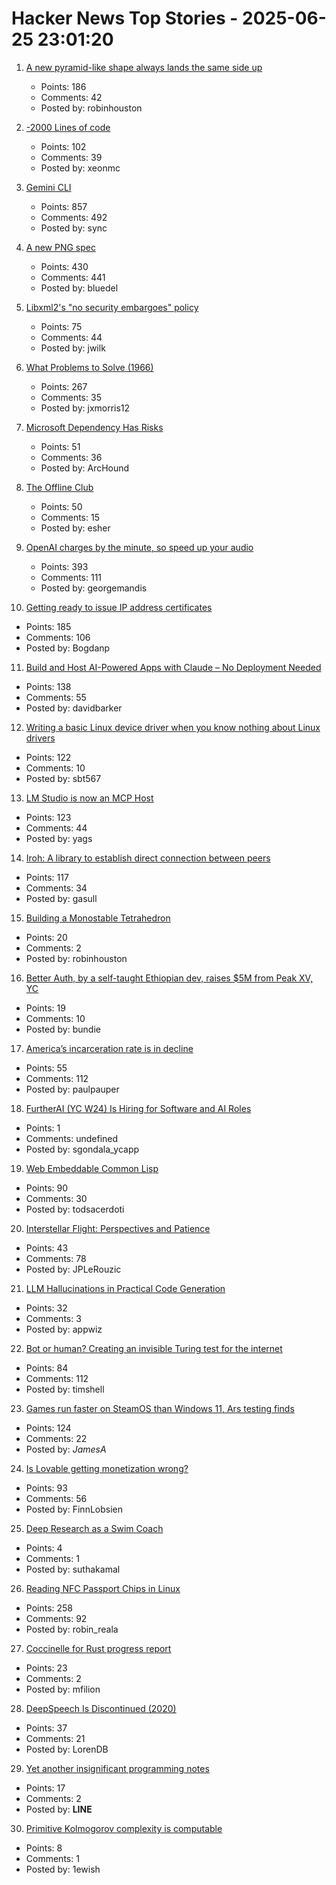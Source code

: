 # Hacker News Top Stories - 2025-06-25 23:01:20

1. [A new pyramid-like shape always lands the same side up](https://www.quantamagazine.org/a-new-pyramid-like-shape-always-lands-the-same-side-up-20250625/)
   - Points: 186
   - Comments: 42
   - Posted by: robinhouston

2. [-2000 Lines of code](https://www.folklore.org/Negative_2000_Lines_Of_Code.html)
   - Points: 102
   - Comments: 39
   - Posted by: xeonmc

3. [Gemini CLI](https://blog.google/technology/developers/introducing-gemini-cli-open-source-ai-agent/)
   - Points: 857
   - Comments: 492
   - Posted by: sync

4. [A new PNG spec](https://www.programmax.net/articles/png-is-back/)
   - Points: 430
   - Comments: 441
   - Posted by: bluedel

5. [Libxml2's "no security embargoes" policy](https://lwn.net/SubscriberLink/1025971/73f269ad3695186d/)
   - Points: 75
   - Comments: 44
   - Posted by: jwilk

6. [What Problems to Solve (1966)](http://genius.cat-v.org/richard-feynman/writtings/letters/problems)
   - Points: 267
   - Comments: 35
   - Posted by: jxmorris12

7. [Microsoft Dependency Has Risks](https://blog.miloslavhomer.cz/p/microsoft-dependency-has-risks)
   - Points: 51
   - Comments: 36
   - Posted by: ArcHound

8. [The Offline Club](https://www.theoffline-club.com)
   - Points: 50
   - Comments: 15
   - Posted by: esher

9. [OpenAI charges by the minute, so speed up your audio](https://george.mand.is/2025/06/openai-charges-by-the-minute-so-make-the-minutes-shorter/)
   - Points: 393
   - Comments: 111
   - Posted by: georgemandis

10. [Getting ready to issue IP address certificates](https://community.letsencrypt.org/t/getting-ready-to-issue-ip-address-certificates/238777)
   - Points: 185
   - Comments: 106
   - Posted by: Bogdanp

11. [Build and Host AI-Powered Apps with Claude – No Deployment Needed](https://www.anthropic.com/news/claude-powered-artifacts)
   - Points: 138
   - Comments: 55
   - Posted by: davidbarker

12. [Writing a basic Linux device driver when you know nothing about Linux drivers](https://crescentro.se/posts/writing-drivers/)
   - Points: 122
   - Comments: 10
   - Posted by: sbt567

13. [LM Studio is now an MCP Host](https://lmstudio.ai/blog/lmstudio-v0.3.17)
   - Points: 123
   - Comments: 44
   - Posted by: yags

14. [Iroh: A library to establish direct connection between peers](https://github.com/n0-computer/iroh)
   - Points: 117
   - Comments: 34
   - Posted by: gasull

15. [Building a Monostable Tetrahedron](https://arxiv.org/abs/2506.19244)
   - Points: 20
   - Comments: 2
   - Posted by: robinhouston

16. [Better Auth, by a self-taught Ethiopian dev, raises $5M from Peak XV, YC](https://techcrunch.com/2025/06/25/this-self-taught-ethiopian-dev-built-an-authentication-tool-and-got-into-yc/)
   - Points: 19
   - Comments: 10
   - Posted by: bundie

17. [America’s incarceration rate is in decline](https://www.theatlantic.com/ideas/archive/2025/06/prisoner-populations-are-plummeting/683310/)
   - Points: 55
   - Comments: 112
   - Posted by: paulpauper

18. [FurtherAI (YC W24) Is Hiring for Software and AI Roles](https://www.ycombinator.com/companies/furtherai/jobs)
   - Points: 1
   - Comments: undefined
   - Posted by: sgondala_ycapp

19. [Web Embeddable Common Lisp](https://turtleware.eu/static/paste/wecl-test-gl/main.html)
   - Points: 90
   - Comments: 30
   - Posted by: todsacerdoti

20. [Interstellar Flight: Perspectives and Patience](https://www.centauri-dreams.org/2025/06/25/interstellar-flight-perspectives-and-patience/)
   - Points: 43
   - Comments: 78
   - Posted by: JPLeRouzic

21. [LLM Hallucinations in Practical Code Generation](https://dl.acm.org/doi/10.1145/3728894)
   - Points: 32
   - Comments: 3
   - Posted by: appwiz

22. [Bot or human? Creating an invisible Turing test for the internet](https://research.roundtable.ai/proof-of-human/)
   - Points: 84
   - Comments: 112
   - Posted by: timshell

23. [Games run faster on SteamOS than Windows 11, Ars testing finds](https://arstechnica.com/gaming/2025/06/games-run-faster-on-steamos-than-windows-11-ars-testing-finds/)
   - Points: 124
   - Comments: 22
   - Posted by: _JamesA_

24. [Is Lovable getting monetization wrong?](https://getlago.substack.com/p/lovable-makes-60m-in-6-monthsbut)
   - Points: 93
   - Comments: 56
   - Posted by: FinnLobsien

25. [Deep Research as a Swim Coach](https://suthakamal.substack.com/p/swimming-with-an-ai-coach)
   - Points: 4
   - Comments: 1
   - Posted by: suthakamal

26. [Reading NFC Passport Chips in Linux](https://shkspr.mobi/blog/2025/06/reading-nfc-passport-chips-in-linux/)
   - Points: 258
   - Comments: 92
   - Posted by: robin_reala

27. [Coccinelle for Rust progress report](https://www.collabora.com/news-and-blog/blog/2025/06/25/coccinelle-for-rust-progress-report/)
   - Points: 23
   - Comments: 2
   - Posted by: mfilion

28. [DeepSpeech Is Discontinued (2020)](https://github.com/mozilla/DeepSpeech)
   - Points: 37
   - Comments: 21
   - Posted by: LorenDB

29. [Yet another insignificant programming notes](https://chua.bitbucket.io)
   - Points: 17
   - Comments: 2
   - Posted by: __LINE__

30. [Primitive Kolmogorov complexity is computable](https://lewish.io/posts/primitive-kolmogorov-complexity-is-computable)
   - Points: 8
   - Comments: 1
   - Posted by: 1ewish

